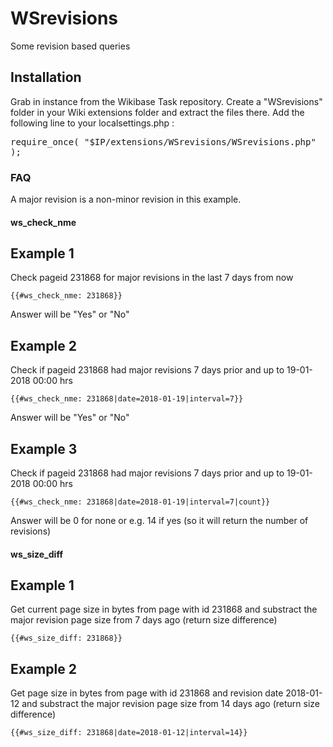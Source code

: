 # WSrevisions

Some revision based queries

## Installation
Grab in instance from the Wikibase Task repository. Create a "WSrevisions" folder in your Wiki extensions folder and extract the files there.
Add the following line to your localsettings.php : <pre>require_once( "$IP/extensions/WSrevisions/WSrevisions.php" );</pre>

### FAQ
A major revision is a non-minor revision in this example.

#### ws_check_nme

## Example 1
Check pageid 231868 for major revisions in the last 7 days from now
```
{{#ws_check_nme: 231868}}
```
Answer will be "Yes" or "No"

## Example 2
Check if pageid 231868 had major revisions 7 days prior and up to 19-01-2018 00:00 hrs
```
{{#ws_check_nme: 231868|date=2018-01-19|interval=7}}
```
Answer will be "Yes" or "No"

## Example 3
Check if pageid 231868 had major revisions 7 days prior and up to 19-01-2018 00:00 hrs
```
{{#ws_check_nme: 231868|date=2018-01-19|interval=7|count}}
```
Answer will be 0 for none or e.g. 14 if yes (so it will return the number of revisions)

#### ws_size_diff

## Example 1
Get current page size in bytes from page with id 231868 and substract the major revision page size from 7 days ago (return size difference)
```
{{#ws_size_diff: 231868}}
```

## Example 2
Get page size in bytes from page with id 231868 and revision date 2018-01-12 and substract the major revision page size from 14 days ago (return size difference)
```
{{#ws_size_diff: 231868|date=2018-01-12|interval=14}}
```
